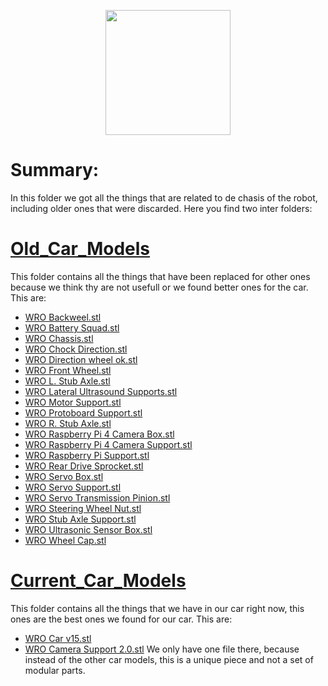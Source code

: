 <p align="center">
  <img width="200" height="200" src="https://github.com/Ploirad/WRO-2024-ArduMASTERS/assets/148375115/122c7233-1e41-4727-894d-9d810f12458b">
</p>


<b>
<h1>Summary:
  </h1></b>

In this folder we got all the things that are related to de chasis of the robot, including older ones that were discarded.
Here you find two inter folders:

# [Old_Car_Models](https://github.com/Ploirad/WRO-2024-ArduMASTERS/tree/main/Models/Old_Car_Models)
  This folder contains all the things that have been replaced for other ones because we think thy are not usefull or we found better ones for the car. This are:
  - [WRO Backweel.stl](https://github.com/Ploirad/WRO-2024-ArduMASTERS/blob/main/Models/Old_Car_Models/WRO%20Backweel.stl)
  - [WRO Battery Squad.stl](https://github.com/Ploirad/WRO-2024-ArduMASTERS/blob/main/Models/Old_Car_Models/WRO%20Battery%20Squad.stl)
  - [WRO Chassis.stl](https://github.com/Ploirad/WRO-2024-ArduMASTERS/blob/main/Models/Old_Car_Models/WRO%20Chassis.stl)
  - [WRO Chock Direction.stl](https://github.com/Ploirad/WRO-2024-ArduMASTERS/blob/main/Models/Old_Car_Models/WRO%20Chock%20Direction.stl)
  - [WRO Direction wheel ok.stl](https://github.com/Ploirad/WRO-2024-ArduMASTERS/blob/main/Models/Old_Car_Models/WRO%20Direction%20wheel%20ok.stl)
  - [WRO Front Wheel.stl](https://github.com/Ploirad/WRO-2024-ArduMASTERS/blob/main/Models/Old_Car_Models/WRO%20Front%20Wheel.stl)
  - [WRO L. Stub Axle.stl](https://github.com/Ploirad/WRO-2024-ArduMASTERS/blob/main/Models/Old_Car_Models/WRO%20L.%20Stub%20Axle.stl)
  - [WRO Lateral Ultrasound Supports.stl](https://github.com/Ploirad/WRO-2024-ArduMASTERS/blob/main/Models/Old_Car_Models/WRO%20Lateral%20Ultrasound%20Supports.stl)
  - [WRO Motor Support.stl](https://github.com/Ploirad/WRO-2024-ArduMASTERS/blob/main/Models/Old_Car_Models/WRO%20Motor%20Support.stl)
  - [WRO Protoboard Support.stl](https://github.com/Ploirad/WRO-2024-ArduMASTERS/blob/main/Models/Old_Car_Models/WRO%20Protoboard%20Support.stl)
  - [WRO R. Stub Axle.stl](https://github.com/Ploirad/WRO-2024-ArduMASTERS/blob/main/Models/Old_Car_Models/WRO%20R.%20Stub%20A%20xle.stl)
  - [WRO Raspberry Pi 4 Camera Box.stl](https://github.com/Ploirad/WRO-2024-ArduMASTERS/blob/main/Models/Old_Car_Models/WRO%20Raspberry%20Pi%204%20Camera%20Box.stl)
  - [WRO Raspberry Pi 4 Camera Support.stl](https://github.com/Ploirad/WRO-2024-ArduMASTERS/blob/main/Models/Old_Car_Models/WRO%20Raspberry%20Pi%204%20Camera%20Support.stl)
  - [WRO Raspberry Pi Support.stl](https://github.com/Ploirad/WRO-2024-ArduMASTERS/blob/main/Models/Old_Car_Models/WRO%20Raspberry%20Pi%20Support.stl)
  - [WRO Rear Drive Sprocket.stl](https://github.com/Ploirad/WRO-2024-ArduMASTERS/blob/main/Models/Old_Car_Models/WRO%20Rear%20Drive%20Sprocket.stl)
  - [WRO Servo Box.stl](https://github.com/Ploirad/WRO-2024-ArduMASTERS/blob/main/Models/Old_Car_Models/WRO%20Servo%20Box.stl)
  - [WRO Servo Support.stl](https://github.com/Ploirad/WRO-2024-ArduMASTERS/blob/main/Models/Old_Car_Models/WRO%20Servo%20Support.stl)
  - [WRO Servo Transmission Pinion.stl](https://github.com/Ploirad/WRO-2024-ArduMASTERS/blob/main/Models/Old_Car_Models/WRO%20Servo%20Transmission%20Pinion.stl)
  - [WRO Steering Wheel Nut.stl](https://github.com/Ploirad/WRO-2024-ArduMASTERS/blob/main/Models/Old_Car_Models/WRO%20Steering%20Wheel%20Nut.stl)
  - [WRO Stub Axle Support.stl](https://github.com/Ploirad/WRO-2024-ArduMASTERS/blob/main/Models/Old_Car_Models/WRO%20Stub%20Axle%20Support.stl)
  - [WRO Ultrasonic Sensor Box.stl](https://github.com/Ploirad/WRO-2024-ArduMASTERS/blob/main/Models/Old_Car_Models/WRO%20Ultrasonic%20Sensor%20Box.stl)
  - [WRO Wheel Cap.stl](https://github.com/Ploirad/WRO-2024-ArduMASTERS/blob/main/Models/Old_Car_Models/WRO%20Wheel%20Cap.stl)
# [Current_Car_Models](https://github.com/Ploirad/WRO-2024-ArduMASTERS/tree/main/Models/Current_Car_Models)

  This folder contains all the things that we have in our car right now, this ones are the best ones we found for our car. This are:
  - [WRO Car v15.stl](https://github.com/Ploirad/WRO-2024-ArduMASTERS/blob/main/Models/Current_Car_Models/Coche%20WRO%20v15.stl)
  - [WRO Camera Support 2.0.stl](https://github.com/Ploirad/WRO-2024-ArduMASTERS/blob/main/Models/Current_Car_Models/WRO%20Camera%20Support%202.0.stl)
  We only have one file there, because instead of the other car models, this is a unique piece and not a set of modular parts.

